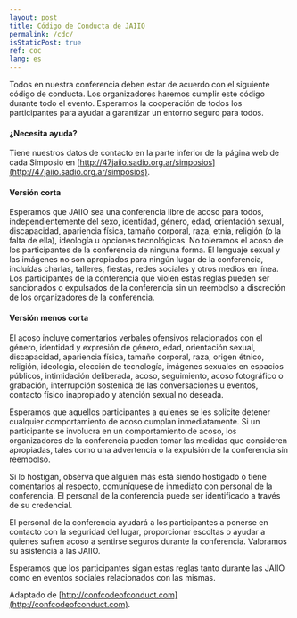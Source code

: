 ```yaml
---
layout: post
title: Código de Conducta de JAIIO
permalink: /cdc/
isStaticPost: true
ref: coc
lang: es
---
```


Todos en nuestra conferencia deben estar de acuerdo con el siguiente código de conducta. Los organizadores haremos cumplir este código durante todo el evento. Esperamos la cooperación de todos los participantes para ayudar a garantizar un entorno seguro para todos.

#### ¿Necesita ayuda?

Tiene nuestros datos de contacto en la parte inferior de la página web de cada Simposio en [http://47jaiio.sadio.org.ar/simposios](http://47jaiio.sadio.org.ar/simposios).

#### Versión corta

Esperamos que JAIIO sea una conferencia libre de acoso para todos, independientemente del sexo, identidad, género, edad, orientación sexual, discapacidad, apariencia física, tamaño corporal, raza, etnia, religión (o la falta de ella), ideología u opciones tecnológicas. No toleramos el acoso de los participantes de la conferencia de ninguna forma. El lenguaje sexual y las imágenes no son apropiados para ningún lugar de la conferencia, incluídas charlas, talleres, fiestas, redes sociales y otros medios en línea. Los participantes de la conferencia que violen estas reglas pueden ser sancionados o expulsados ​​de la conferencia sin un reembolso a discreción de los organizadores de la conferencia.

#### Versión menos corta

El acoso incluye comentarios verbales ofensivos relacionados con el género, identidad y expresión de género, edad, orientación sexual, discapacidad, apariencia física, tamaño corporal, raza, origen étnico, religión, ideología, elección de tecnología, imágenes sexuales en espacios públicos, intimidación deliberada, acoso, seguimiento, acoso fotográfico o grabación, interrupción sostenida de las conversaciones u eventos, contacto físico inapropiado y atención sexual no deseada.

Esperamos que aquellos participantes a quienes se les solicite detener cualquier comportamiento de acoso cumplan inmediatamente.
Si un participante se involucra en un comportamiento de acoso, los organizadores de la conferencia pueden tomar las medidas que consideren apropiadas, tales como una advertencia o la expulsión de la conferencia sin reembolso.

Si lo hostigan, observa que alguien más está siendo hostigado o tiene comentarios al respecto, comuníquese de inmediato con personal de la conferencia. El personal de la conferencia puede ser identificado a través de su credencial.

El personal de la conferencia ayudará a los participantes a ponerse en contacto con la seguridad del lugar, proporcionar escoltas o ayudar a quienes sufren acoso a sentirse seguros durante la conferencia. Valoramos su asistencia a las JAIIO.

Esperamos que los participantes sigan estas reglas tanto durante las JAIIO como en eventos sociales relacionados con las mismas.

Adaptado de [http://confcodeofconduct.com](http://confcodeofconduct.com).